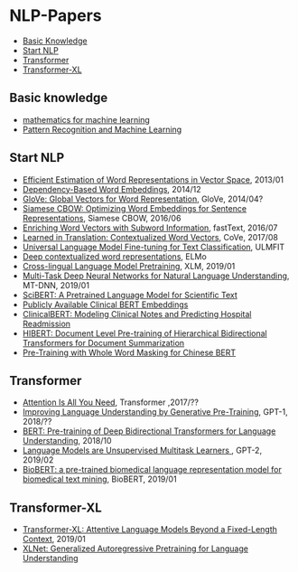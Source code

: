 # NLP-Papers
- [Basic Knowledge](https://github.com/newhiwoong/NLP-Papers#basic-knowledge)
- [Start NLP](https://github.com/newhiwoong/NLP-Papers#Start-NLP)
- [Transformer](https://github.com/newhiwoong/NLP-Papers#Transformer)
- [Transformer-XL](https://github.com/newhiwoong/NLP-Papers#Transformer-XL)

## Basic knowledge

- [mathematics for machine learning](https://mml-book.github.io/book/mml-book.pdf)
- [Pattern Recognition and Machine Learning](http://users.isr.ist.utl.pt/~wurmd/Livros/school/Bishop%20-%20Pattern%20Recognition%20And%20Machine%20Learning%20-%20Springer%20%202006.pdf)

## Start NLP

- [Efficient Estimation of Word Representations in Vector Space](https://arxiv.org/pdf/1301.3781.pdf), 2013/01	
- [Dependency-Based Word Embeddings](https://www.aclweb.org/anthology/P14-2050.pdf), 2014/12	
- [GloVe: Global Vectors for Word Representation](https://nlp.stanford.edu/pubs/glove.pdf), GloVe, 2014/04?
- [Siamese CBOW: Optimizing Word Embeddings for Sentence Representations](https://arxiv.org/pdf/1606.04640.pdf), Siamese CBOW, 2016/06
- [Enriching Word Vectors with Subword Information](https://arxiv.org/pdf/1607.04606.pdf), fastText, 2016/07
- [Learned in Translation: Contextualized Word Vectors](http://papers.nips.cc/paper/7209-learned-in-translation-contextualized-word-vectors.pdf), CoVe, 2017/08	
- [Universal Language Model Fine-tuning for Text Classification](https://arxiv.org/pdf/1801.06146.pdf), ULMFIT
- [Deep contextualized word representations](https://arxiv.org/pdf/1802.05365.pdf), ELMo
- [Cross-lingual Language Model Pretraining](https://arxiv.org/pdf/1901.07291.pdf), XLM, 2019/01	
- [Multi-Task Deep Neural Networks for Natural Language Understanding](https://arxiv.org/pdf/1901.11504.pdf), MT-DNN, 2019/01	
- [SciBERT: A Pretrained Language Model for Scientific Text](https://arxiv.org/abs/1903.10676.pdf)
- [Publicly Available Clinical BERT Embeddings](https://arxiv.org/abs/1904.03323.pdf)
- [ClinicalBERT: Modeling Clinical Notes and Predicting Hospital Readmission](https://arxiv.org/abs/1904.05342.pdf)
- [HIBERT: Document Level Pre-training of Hierarchical Bidirectional Transformers for Document Summarization](https://arxiv.org/pdf/1905.06566.pdf)
- [Pre-Training with Whole Word Masking for Chinese BERT](https://arxiv.org/pdf/1906.08101.pdf)


## Transformer

- [Attention Is All You Need](https://arxiv.org/pdf/1706.03762.pdf), Transformer ,2017/??
- [Improving Language Understanding by Generative Pre-Training](https://s3-us-west-2.amazonaws.com/openai-assets/research-covers/language-unsupervised/language_understanding_paper.pdf), GPT-1, 2018/??	
- [BERT: Pre-training of Deep Bidirectional Transformers for Language Understanding](https://arxiv.org/pdf/1810.04805.pdf), 2018/10	
- [Language Models are Unsupervised Multitask Learners
](https://d4mucfpksywv.cloudfront.net/better-language-models/language_models_are_unsupervised_multitask_learners.pdf), GPT-2, 2019/02
- [BioBERT: a pre-trained biomedical language representation model for biomedical text mining](https://arxiv.org/ftp/arxiv/papers/1901/1901.08746.pdf), BioBERT, 2019/01	


## Transformer-XL

- [Transformer-XL: Attentive Language Models Beyond a Fixed-Length Context](https://arxiv.org/abs/1901.02860), 2019/01	
- [XLNet: Generalized Autoregressive Pretraining for Language Understanding](https://arxiv.org/abs/1906.08237)
